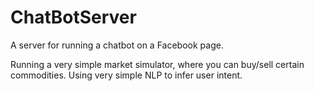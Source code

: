# ChatBotServer

A server for running a chatbot on a Facebook page. 

Running a very simple market simulator, where you can buy/sell certain commodities. Using very simple NLP to infer user intent.
